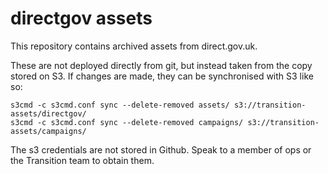 directgov assets
================

This repository contains archived assets from direct.gov.uk. 

These are not deployed directly from git, but instead taken from the copy 
stored on S3. If changes are made, they can be synchronised with S3 like so:

    s3cmd -c s3cmd.conf sync --delete-removed assets/ s3://transition-assets/directgov/
    s3cmd -c s3cmd.conf sync --delete-removed campaigns/ s3://transition-assets/campaigns/

The s3 credentials are not stored in Github. Speak to a member of
ops or the Transition team to obtain them.
